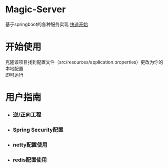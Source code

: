 # Magic-Server
基于springboot的各种服务实现
<a href="#startUse">快速开始</a>
<h1 id='startUse'>开始使用</h1>
<p>克隆该项目找到配置文件（src/resources/application.properties）更改为你的本地配置<br/>
即可运行
</p>
<h1>用户指南</h1>
<ul>
  <li>
    <h3>逆/正向工程</h3>
  </li>
  <li>
  <h3>Spring Security配置</h3>
  </li>
  <li>
    <h3>netty配置使用</h3>
  </li>
  <li>
    <h3>redis配置使用</h3>
  </li>
</ul>
